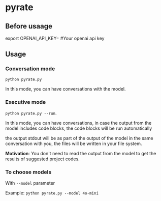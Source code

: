 # pyrate

## Before usaage

export OPENAI_API_KEY= #Your openai api key

## Usage

### Conversation mode

`python pyrate.py`  

In this mode, you can have conversations with the model.  

### Executive mode

`python pyrate.py --run`. 

In this mode, you can have conversations, in case the output from the model includes code blocks, the code blocks will be run automatically  

the output stdout will be as part of the output of the model in the same conversation with you, the files will be written in your file system.  

**Motivation**: You don't need to read the output from the model to get the results of suggested project codes.  

### To choose models

With `--model` parameter  

Example: `python pyrate.py --model 4o-mini`
